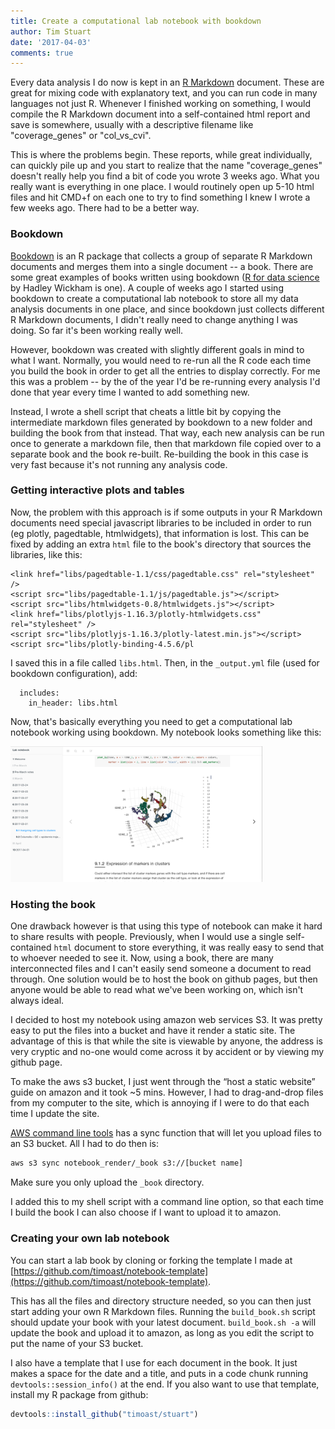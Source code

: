 ```yaml
---
title: Create a computational lab notebook with bookdown
author: Tim Stuart
date: '2017-04-03'
comments: true
---
```


Every data analysis I do now is kept in an [R Markdown](http://rmarkdown.rstudio.com) document. These are great for mixing code with explanatory text, and you can run code in many languages not just R. Whenever I finished working on something, I would compile the R Markdown document into a self-contained html report and save is somewhere, usually with a descriptive filename like "coverage_genes" or "col_vs_cvi".

<!--break-->

This is where the problems begin. These reports, while great individually, can quickly pile up and you start to realize that the name "coverage_genes" doesn't really help you find a bit of code you wrote 3 weeks ago. What you really want is everything in one place. I would routinely open up 5-10 html files and hit CMD+f on each one to try to find something I knew I wrote a few weeks ago. There had to be a better way.

### Bookdown

[Bookdown](http://bookdown.org) is an R package that collects a group of separate R Markdown documents and merges them into a single document -- a book. There are some great examples of books written using bookdown ([R for data science](http://r4ds.had.co.nz/) by Hadley Wickham is one). A couple of weeks ago I started using bookdown to create a computational lab notebook to store all my data analysis documents in one place, and since bookdown just collects different R Markdown documents, I didn't really need to change anything I was doing. So far it's been working really well.

However, bookdown was created with slightly different goals in mind to what I want. Normally, you would need to re-run all the R code each time you build the book in order to get all the entries to display correctly. For me this was a problem -- by the of the year I'd be re-running every analysis I'd done that year every time I wanted to add something new.

Instead, I wrote a shell script that cheats a little bit by copying the intermediate markdown files generated by bookdown to a new folder and building the book from that instead. That way, each new analysis can be run once to generate a markdown file, then that markdown file copied over to a separate book and the book re-built. Re-building the book in this case is very fast because it's not running any analysis code.

### Getting interactive plots and tables

Now, the problem with this approach is if some outputs in your R Markdown documents need special javascript libraries to be included in order to run (eg plotly, pagedtable, htmlwidgets), that information is lost. This can be fixed by adding an extra `html` file to the book's directory that sources the libraries, like this:

```
<link href="libs/pagedtable-1.1/css/pagedtable.css" rel="stylesheet" />
<script src="libs/pagedtable-1.1/js/pagedtable.js"></script>
<script src="libs/htmlwidgets-0.8/htmlwidgets.js"></script>
<link href="libs/plotlyjs-1.16.3/plotly-htmlwidgets.css" rel="stylesheet" />
<script src="libs/plotlyjs-1.16.3/plotly-latest.min.js"></script>
<script src="libs/plotly-binding-4.5.6/pl
```

I saved this in a file called `libs.html`. Then, in the `_output.yml` file (used for bookdown configuration), add:

```
  includes:
    in_header: libs.html
```

Now, that's basically everything you need to get a computational lab notebook working using bookdown. My notebook looks something like this:

<img src="../../assets/notebook.png" alt="Drawing" style="width: 80%;"/>

### Hosting the book

One drawback however is that using this type of notebook can make it hard to share results with people. Previously, when I would use a single self-contained `html` document to store everything, it was really easy to send that to whoever needed to see it. Now, using a book, there are many interconnected files and I can't easily send someone a document to read through. One solution would be to host the book on github pages, but then anyone would be able to read what we've been working on, which isn't always ideal.

I decided to host my notebook using amazon web services S3. It was pretty easy to put the files into a bucket and have it render a static site. The advantage of this is that while the site is viewable by anyone, the address is very cryptic and no-one would come across it by accident or by viewing my github page.

To make the aws s3 bucket, I just went through the “host a static website” guide on amazon and it took ~5 mins. However, I had to drag-and-drop files from my computer to the site, which is annoying if I were to do that each time I update the site.

[AWS command line tools](http://docs.aws.amazon.com/cli/latest/userguide/installing.html) has a sync function that will let you upload files to an S3 bucket. All I had to do then is:

```bash
aws s3 sync notebook_render/_book s3://[bucket name]
```

Make sure you only upload the `_book` directory.

I added this to my shell script with a command line option, so that each time I build the book I can also choose if I want to upload it to amazon.

### Creating your own lab notebook

You can start a lab book by cloning or forking the template I made at [https://github.com/timoast/notebook-template](https://github.com/timoast/notebook-template).

This has all the files and directory structure needed, so you can then just start adding your own R Markdown files. Running the `build_book.sh` script should update your book with your latest document. `build_book.sh -a` will update the book and upload it to amazon, as long as you edit the script to put the name of your S3 bucket.

I also have a template that I use for each document in the book. It just makes a space for the date and a title, and puts in a code chunk running `devtools::session_info()` at the end. If you also want to use that template, install my R package from github:

```r
devtools::install_github("timoast/stuart")
```
